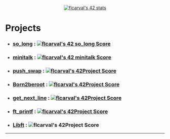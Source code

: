 <p align="center">
<a href="https://github.com/JaeSeoKim/badge42"><img src="https://badge42.vercel.app/api/v2/cl1lmiew3000609l599o75f45/stats?cursusId=21&coalitionId=46" alt="flcarval's 42 stats" /></a>
</p>

# Projects
* ### [so_long] : [![flcarval's 42 so_long Score](https://badge42.vercel.app/api/v2/cl1lmiew3000609l599o75f45/project/2543232)](https://github.com/JaeSeoKim/badge42)
* ### [minitalk] : [![flcarval's 42 minitalk Score](https://badge42.vercel.app/api/v2/cl1lmiew3000609l599o75f45/project/2519616)](https://github.com/JaeSeoKim/badge42)
* ### [push_swap] : [![flcarval's 42Project Score](https://badge42.vercel.app/api/v2/cl1lmiew3000609l599o75f45/project/2472108)](https://github.com/JaeSeoKim/badge42)
* ### [Born2beroot](./born2beroot/) : [![flcarval's 42Project Score](https://badge42.vercel.app/api/v2/cl1lmiew3000609l599o75f45/project/2447035)](https://github.com/JaeSeoKim/badge42)
* ### [get_next_line] : [![flcarval's 42Project Score](https://badge42.vercel.app/api/v2/cl1lmiew3000609l599o75f45/project/2445141)](https://github.com/JaeSeoKim/badge42)
* ### [ft_printf] : [![flcarval's 42Project Score](https://badge42.vercel.app/api/v2/cl1lmiew3000609l599o75f45/project/2415298)](https://github.com/JaeSeoKim/badge42)
* ### [Libft] : ![flcarval's 42Project Score](https://badge42.vercel.app/api/v2/cl1lmiew3000609l599o75f45/project/2415298)
















------------------------------------------------------
[Libft]:https://github.com/chozeur/Libft
[ft_printf]:https://github.com/chozeur/ft_printf
[get_next_line]:https://github.com/chozeur/get_next_line
[push_swap]:https://github.com/chozeur/push-swap
[minitalk]:./minitalk
[so_long]:./so_long

